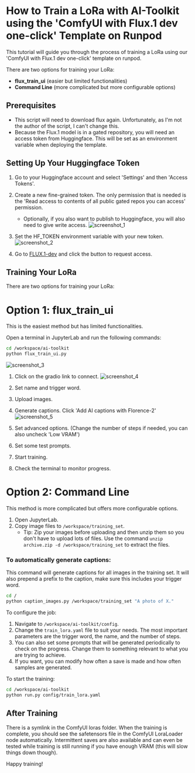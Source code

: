 # How to Train a LoRa with AI-Toolkit using the 'ComfyUI with Flux.1 dev one-click' Template on Runpod

This tutorial will guide you through the process of training a LoRa using our 'ComfyUI with Flux.1 dev one-click' template on runpod. 

There are two options for training your LoRa:
- **flux_train_ui** (easier but limited functionalities)
- **Command Line** (more complicated but more configurable options)

## Prerequisites

- This script will need to download flux again. Unfortunately, as I'm not the author of the script, I can't change this.
- Because the Flux.1 model is in a gated repository, you will need an access token from Huggingface. This will be set as an environment variable when deploying the template.

## Setting Up Your Huggingface Token

1. Go to your Huggingface account and select 'Settings' and then 'Access Tokens'.
2. Create a new fine-grained token. The only permission that is needed is the 'Read access to contents of all public gated repos you can access' permission.
   - Optionally, if you also want to publish to Huggingface, you will also need to give write access.
   ![screenshot_1](https://github.com/keyvez/comfy_with_Flux/blob/main/comfy-without-flux/ai-toolkit/images/huggingface_token.png?raw=true)

3. Set the HF_TOKEN environment variable with your new token.
![screenshot_2](https://github.com/keyvez/comfy_with_Flux/blob/main/comfy-without-flux/ai-toolkit/images/environment_variables.png?raw=true)
4. Go to [FLUX.1-dev](https://huggingface.co/black-forest-labs/FLUX.1-dev) and click the button to request access.

## Training Your LoRa

There are two options for training your LoRa:

# Option 1: flux_train_ui

This is the easiest method but has limited functionalities.

Open a terminal in JupyterLab and run the following commands:

```bash
cd /workspace/ai-toolkit
python flux_train_ui.py
```
![screenshot_3](https://github.com/keyvez/comfy_with_Flux/blob/main/comfy-without-flux/ai-toolkit/images/start_flux_train_ui.png?raw=true)


1. Click on the gradio link to connect.
![screenshot_4](https://github.com/keyvez/comfy_with_Flux/blob/main/comfy-without-flux/ai-toolkit/images/flux_train_ui_1.png?raw=true)

2. Set name and trigger word.
3. Upload images.
4. Generate captions. Click 'Add AI captions with Florence-2'
![screenshot_5](https://github.com/keyvez/comfy_with_Flux/blob/main/comfy-without-flux/ai-toolkit/images/flux_train_ui_2.png?raw=true)
5. Set advanced options. (Change the number of steps if needed, you can also uncheck 'Low VRAM')
6. Set some test prompts.
6. Start training.
7. Check the terminal to monitor progress.


# Option 2: Command Line

This method is more complicated but offers more configurable options.

1. Open JupyterLab.
2. Copy image files to `/workspace/training_set`.
   - Tip: Zip your images before uploading and then unzip them so you don't have to upload lots of files. Use the command `unzip archive.zip -d /workspace/training_set` to extract the files.



### To automatically generate captions:

This command will generate captions for all images in the training set. It will also prepend a prefix to the caption, make sure this includes your trigger word.

```bash
cd /
python caption_images.py /workspace/training_set "A photo of X."
```

To configure the job:

1. Navigate to `/workspace/ai-toolkit/config`.
2. Change the `train_lora.yaml` file to suit your needs. The most important parameters are the trigger word, the name, and the number of steps.
3. You can also set some prompts that will be generated periodically to check on the progress. Change them to something relevant to what you are trying to achieve.
4. If you want, you can modify how often a save is made and how often samples are generated.

To start the training:

```bash
cd /workspace/ai-toolkit
python run.py config/train_lora.yaml
```

## After Training

There is a symlink in the ComfyUI loras folder. When the training is complete, you should see the safetensors file in the ComfyUI LoraLoader node automatically. 
Intermittent saves are also available and can even be tested while training is still running if you have enough VRAM (this will slow things down though).

Happy training!